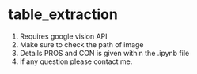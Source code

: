 # table_extraction
1) Requires google vision API 
2) Make sure to check the path of image
3) Details PROS and CON is given within the .ipynb file
4) if any question please contact me. 
